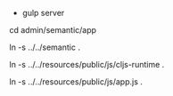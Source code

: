 
* gulp server

cd admin/semantic/app

ln -s ../../semantic .

ln -s ../../resources/public/js/cljs-runtime .

ln -s ../../resources/public/js/app.js .
